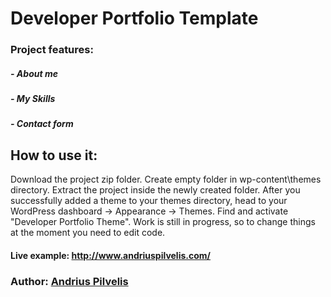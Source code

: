 # Developer Portfolio Template

### Project features:
##### - About me
##### - My Skills
##### - Contact form


## How to use it:
Download the project zip folder. Create empty folder in wp-content\themes directory. Extract the project inside the newly created folder.
After you successfully added a theme to your themes directory, head to your WordPress dashboard -> Appearance -> Themes.
Find and activate "Developer Portfolio Theme".
Work is still in progress, so to change things at the moment you need to edit code.


#### Live example: http://www.andriuspilvelis.com/

### Author: [Andrius Pilvelis](https://github.com/Apilv)
